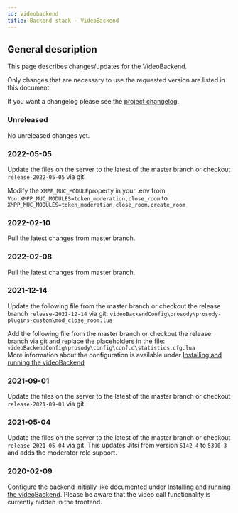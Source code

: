 ```yaml
---
id: videobackend
title: Backend stack - VideoBackend
---
```


## General description

This page describes changes/updates for the VideoBackend.

Only changes that are necessary to use the requested version are listed in this document.

If you want a changelog please see the [project changelog](https://github.com/CaritasDeutschland/caritas-onlineBeratung-videoBackend/blob/master/CHANGELOG.md).

### Unreleased

No unreleased changes yet.

### 2022-05-05

Update the files on the server to the latest of the master branch or checkout `release-2022-05-05` via git.

Modify the `XMPP_MUC_MODULE`property in your .env from `Von:XMPP_MUC_MODULES=token_moderation,close_room` 
to `XMPP_MUC_MODULES=token_moderation,close_room,create_room`  

### 2022-02-10

Pull the latest changes from master branch.

### 2022-02-08

Pull the latest changes from master branch.

### 2021-12-14

Update the following file from the master branch or checkout the release branch `release-2021-12-14` via git: `videoBackendConfig\prosody\prosody-plugins-custom\mod_close_room.lua`

Add the following file from the master branch or checkout the release branch via git and replace the placeholders in the file: `videoBackendConfig\prosody\config\conf.d\statistics.cfg.lua` \
More information about the configuration is available under [Installing and running the videoBackend](videobackend.md)

### 2021-09-01

Update the files on the server to the latest of the master branch or checkout `release-2021-09-01` via git.

### 2021-05-04

Update the files on the server to the latest of the master branch or checkout `release-2021-05-04` via git. This updates Jitsi from version `5142-4` to `5390-3` and adds the moderator role support.

### 2020-02-09

Configure the backend initially like documented under [Installing and running the videoBackend](../backend/videobackend.md).
Please be aware that the video call functionality is currently hidden in the frontend.
